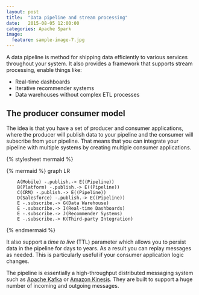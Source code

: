 ```yaml
---
layout: post
title:  "Data pipeline and stream processing"
date:   2015-08-05 12:00:00
categories: Apache Spark
image:
  feature: sample-image-7.jpg
---
```

A data pipeline is method for shipping data efficiently to various services throughout your system. It also provides a framework that supports stream processing, enable things like:
 
* Real-time dashboards 
* Iterative recommender systems
* Data warehouses without complex ETL processes

## The producer consumer model

The idea is that you have a set of producer and consumer applications, where the producer will publish data to your pipeline and the consumer will subscribe from your pipeline. That means that you can integrate your pipeline with multiple systems by creating multiple consumer applications. 

{% stylesheet mermaid %}

{% mermaid %}
        graph LR
 
        A(Mobile) -.publish.-> E((Pipeline)) 
        B(Platform) -.publish.-> E((Pipeline))
        C(CRM) -.publish.-> E((Pipeline)) 
        D(Salesforce) -.publish.-> E((Pipeline))
        E -.subscribe.-> G(Data Warehouse)
        E -.subscribe.-> I(Real-time Dashboards)
        E -.subscribe.-> J(Recommender Systems)
        E -.subscribe.-> K(Third-party Integration)
{% endmermaid %}


It also support a _time to live_ (TTL) parameter which allows you to persist data in the pipeline for days to years. As a result you can replay messages as needed. This is particularly useful if your consumer application logic changes. 

The pipeline is essentially a high-throughput distributed messaging system such as [Apache Kafka](http://kafka.apache.org/) or  [Amazon Kinesis](https://aws.amazon.com/kinesis/). They are built to support a huge number of incoming and outgoing messages.
